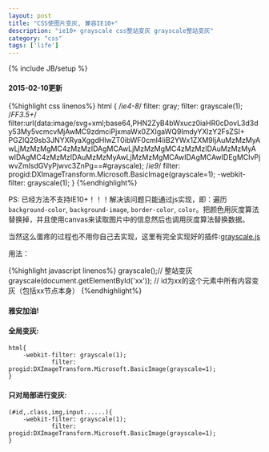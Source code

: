 ```yaml
---
layout: post
title: "CSS使图片变灰, 兼容IE10+"
description: "ie10+ grayscale css整站变灰 grayscale整站变灰"
category: "css"
tags: ['life']
---
```

{% include JB/setup %}

#### 2015-02-10更新

{%highlight css linenos%}
html {
    /*ie4-8*/
    filter: gray;
    filter: grayscale(1);
    /*FF3.5+*/
    filter:url(data:image/svg+xml;base64,PHN2ZyB4bWxucz0iaHR0cDovL3d3dy53My5vcmcvMjAwMC9zdmciPjxmaWx0ZXIgaWQ9ImdyYXlzY2FsZSI+                                            PGZlQ29sb3JNYXRyaXggdHlwZT0ibWF0cml4IiB2YWx1ZXM9IjAuMzMzMyAwLjMzMzMgMC4zMzMzIDAgMCAwLjMzMzMgMC4zMzMzIDAuMzMzMyAwIDAgMC4zMzMzIDAuMzMzMyAwLjMzMzMgMCAwIDAgMCAwIDEgMCIvPjwvZmlsdGVyPjwvc3ZnPg==#grayscale);
    /*ie9*/
    filter: progid:DXImageTransform.Microsoft.BasicImage(grayscale=1);
    -webkit-filter: grayscale(1);
}
{%endhighlight%}

PS: 已经方法不支持IE10+！！！解决该问题只能通过js实现，即：遍历`background-color`, `background-image`, `border-color`, `color`。把颜色用灰度算法替换掉，并且使用canvas来读取图片中的信息然后也调用灰度算法替换数据。

当然这么蛋疼的过程也不用你自己去实现，这里有完全实现好的插件:[grayscale.js](http://james.padolsey.com/demos/grayscale/grayscale.js)

用法：

{%highlight javascript linenos%}
grayscale();// 整站变灰
grayscale(document.getElementById('xx')); // id为xx的这个元素中所有内容变灰（包括xx节点本身）
{%endhighlight%}

#### 雅安加油!

#### 全局变灰:

    html{
        -webkit-filter: grayscale(1);
                filter: progid:DXImageTransform.Microsoft.BasicImage(grayscale=1);
    }

#### 只对局部进行变灰:

    (#id,.class,img,input......){
        -webkit-filter: grayscale(1);
                filter: progid:DXImageTransform.Microsoft.BasicImage(grayscale=1);
    }

